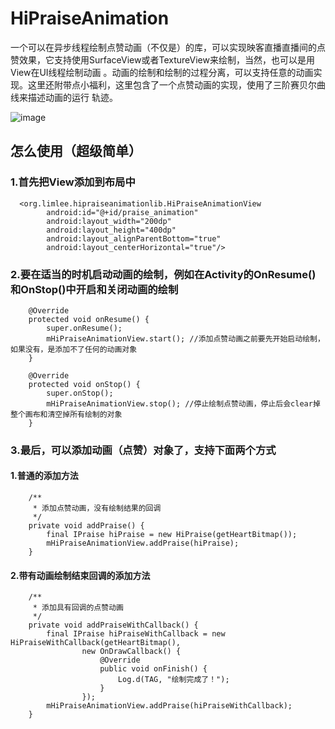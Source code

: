 # HiPraiseAnimation
一个可以在异步线程绘制点赞动画（不仅是）的库，可以实现映客直播直播间的点赞效果，它支持使用SurfaceView或者TextureView来绘制，当然，也可以是用View在UI线程绘制动画 。动画的绘制和绘制的过程分离，可以支持任意的动画实现。这里还附带点小福利，这里包含了一个点赞动画的实现，使用了三阶赛贝尔曲线来描述动画的运行
轨迹。

![image](https://github.com/hidaron/HiPraiseAnimation/blob/master/demo.gif) 

## 怎么使用（超级简单）

### 1.首先把View添加到布局中
````
  <org.limlee.hipraiseanimationlib.HiPraiseAnimationView
        android:id="@+id/praise_animation"
        android:layout_width="200dp"
        android:layout_height="400dp"
        android:layout_alignParentBottom="true"
        android:layout_centerHorizontal="true"/>
````
### 2.要在适当的时机启动动画的绘制，例如在Activity的OnResume()和OnStop()中开启和关闭动画的绘制
````
    @Override
    protected void onResume() {
        super.onResume();
        mHiPraiseAnimationView.start(); //添加点赞动画之前要先开始启动绘制，如果没有，是添加不了任何的动画对象
    }

    @Override
    protected void onStop() {
        super.onStop();
        mHiPraiseAnimationView.stop(); //停止绘制点赞动画，停止后会clear掉整个画布和清空掉所有绘制的对象
    }
````
### 3.最后，可以添加动画（点赞）对象了，支持下面两个方式

#### 1.普通的添加方法
````
    /**
     * 添加点赞动画，没有绘制结果的回调
     */
    private void addPraise() {
        final IPraise hiPraise = new HiPraise(getHeartBitmap());
        mHiPraiseAnimationView.addPraise(hiPraise);
    }
````
#### 2.带有动画绘制结束回调的添加方法
````
    /**
     * 添加具有回调的点赞动画
     */
    private void addPraiseWithCallback() {
        final IPraise hiPraiseWithCallback = new HiPraiseWithCallback(getHeartBitmap(),
                new OnDrawCallback() {
                    @Override
                    public void onFinish() {
                        Log.d(TAG, "绘制完成了！");
                    }
                });
        mHiPraiseAnimationView.addPraise(hiPraiseWithCallback);
    }
````
